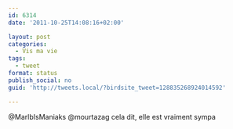 ```yaml
---
id: 6314
date: '2011-10-25T14:08:16+02:00'

layout: post
categories:
  - Vis ma vie
tags:
  - tweet
format: status
publish_social: no
guid: 'http://tweets.local/?birdsite_tweet=128835268924014592'

---
```


@MarlbIsManiaks @mourtazag cela dit, elle est vraiment sympa